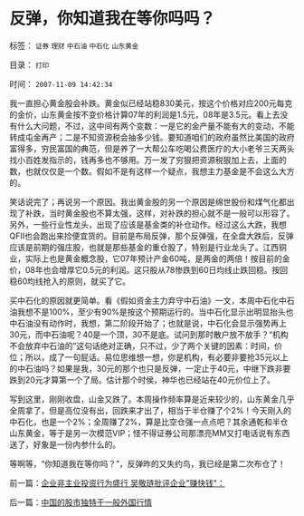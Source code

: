 # 反弹，你知道我在等你吗吗？

标签： `证券` `理财` `中石油` `中石化` `山东黄金` 

目录： `打印`

时间： `2007-11-09 14:42:34`

我一直担心黄金股会补跌。黄金似已经站稳830美元，按这个价格对应200元每克的金价，山东黄金按不变价格计算07年的利润是1.5元，08年是3.5元。看上去没有什么大问题，不过，这中间有两个变数：一是它的金产量不能有大的变动，不能转成屯金再产；二是不知资源税会抽多少钱。要知道咱们的政府虽然比美国的政府富得多，穷民富国的典范，但是养了一大帮公车吃喝公费医疗的大小老爷三天两头找小百姓发指示的，钱再多也不够用。万一发了穷狠把资源税狠加上去，上面的数，也就仅仅是一个数。假如不是有这样一个疑点，我想主力基金是不会这么大方的。

笑话说完了；再说另一个原因。我出黄金股的另一个原因是绵世股份和煤气化都出现了补跌，当时黄金股也不算太强，这样，对补跌的担心就不是一般可以形容了。另外，一些行业性龙头，出现了应该是基金类的补仓动作。经过这么大跌，我想QFII也会跑出来捡便宜货的。目前是布局反弹，那个反弹强，在全盘大跌后，反弹应该是前期的强庄股，也就是那些基金的重仓股了，特别是行业龙头了。江西铜业，实际上也是黄金概念股，它07年预计产金60吨，是两金的两倍！按目前的金价，08年也会增厚它0.5元的利润。这只股从78惨跌到60日均线止跌回稳。按回稳60均线抢入的原则，就买了它。

买中石化的原因就更简单。看《假如资金主力弃守中石油》一文，本周中石化中石油我想不是100%，至少有90%是按这个预期运行的。当中石化显示出明显抬头也中石油没有动作时，我想，第二阶段开始了；也就是说，中石化会显示强势再上30元，而中石油呢？40是一个顶，30不是底。试问到那时散户放不放手？“机构不会放弃中石油的”这句话绝对正确，只不过，少了两个关键的因素：时间，价位；所以，成了一句屁话。易位思维想一想，你是机构，有必要非要抢35元以上的中石油吗？如果是我，30元的那个也只是反弹，一定止于40元，中继下跌非要跌到20元才算第一个了局。估计那个时侯，神华也已经站在40元价位上了。

写到这里，刚刚收盘，山金又跌了。本周操作频率算是近来较少的，山东黄金几乎全周拿了，但是高位没有出，回跌来才出了，相当于半仓赚了个2%！今天刚入的中石化，也是一个2%；全周赚了2%，算是比空仓强一点点吧？其余通乾和半仓山东黄金，等于是另一次模范VIP；怪不得证券公司那漂亮MM又打电话说有东西送了，好象是一份内参什么的。

等啊等，“你知道我在等你吗？”，反弹昨的又失约鸟，我已经是第二次布仓了！



前一篇：[企业非主业投资行为盛行&nbsp;吴敬琏批评企业&quot;赚快钱&quot;：](../../../2007/11/9/企业非主业投资行为盛行吴敬琏批评企业赚快钱：.md)

后一篇：[中国的股市独特于一般外国行情](../../../2007/11/9/中国的股市独特于一般外国行情.md)